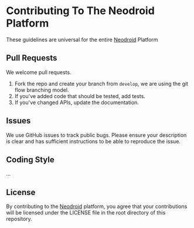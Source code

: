 # Contributing To The Neodroid Platform
These guidelines are universal for the entire [Neodroid](https://github.com/sintefneodroid) Platform

## Pull Requests
We welcome pull requests.

1. Fork the repo and create your branch from `develop`, we are using the git flow branching model.
2. If you've added code that should be tested, add tests.
3. If you've changed APIs, update the documentation.

## Issues
We use GitHub issues to track public bugs. Please ensure your description is
clear and has sufficient instructions to be able to reproduce the issue.

## Coding Style
...

## License
By contributing to the [Neodroid](https://github.com/sintefneodroid) platform, you agree that your contributions will be licensed under the LICENSE file in the root directory of this repository.
